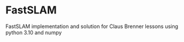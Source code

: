 # FastSLAM

FastSLAM implementation and solution for Claus Brenner lessons using python 3.10
and numpy
